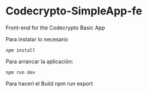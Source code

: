 # Codecrypto-SimpleApp-fe

Front-end for the Codecrypto Basic App

Para instalar lo necesario

    npm install

Para arrancar la aplicación:

    npm run dev

Para hacerl el Build
npm run export
